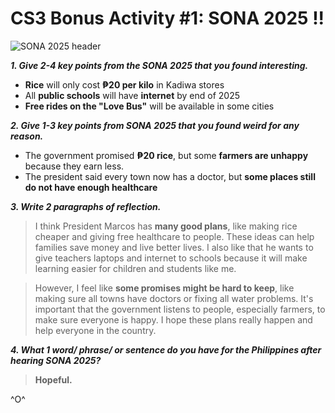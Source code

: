 # **CS3 Bonus Activity #1: SONA 2025 !!**

![SONA 2025 header](https://stateofthenation.gov.ph/wp-content/uploads/2025/07/sona_banner-2.jpeg)

_**1. Give 2-4 key points from the SONA 2025 that you found interesting.**_
* **Rice** will only cost **₱20 per kilo** in Kadiwa stores
* All **public schools** will have **internet** by end of 2025
* **Free rides on the "Love Bus"** will be available in some cities


_**2. Give 1-3 key points from SONA 2025 that you found weird for any reason.**_
* The government promised **₱20 rice**, but some **farmers are unhappy** because they earn less.
* The president said every town now has a doctor, but **some places still do not have enough healthcare**

_**3. Write 2 paragraphs of reflection.**_
> I think President Marcos has **many good plans**, like making rice cheaper and giving free healthcare to people. These ideas can help families save money and live better lives. I also like that he wants to give teachers laptops and internet to schools because it will make learning easier for children and students like me.

> However, I feel like **some promises might be hard to keep**, like making sure all towns have doctors or fixing all water problems. It's important that the government listens to people, especially farmers, to make sure everyone is happy. I hope these plans really happen and help everyone in the country.

_**4. What 1 word/ phrase/ or sentence do you have for the Philippines after hearing SONA 2025?**_
>**Hopeful.**

^O^
